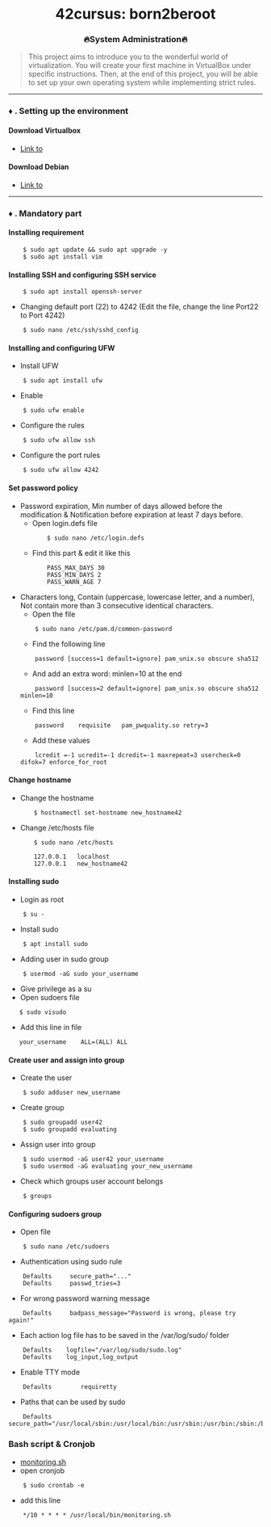 <div align="center">

# 42cursus: born2beroot
### 🔥System Administration🔥
</div>

> This project aims to introduce you to the wonderful world of virtualization.
You will create your first machine in VirtualBox under specific instructions. Then, at the end of this project, you will be able to set up
your own operating system while implementing strict rules.

---

### ♦️ . Setting up the environment

####  Download Virtualbox
- <a href="https://www.virtualbox.org/wiki/Downloads">Link to</a>

####  Download Debian
- <a href="https://www.debian.org/distrib/">Link to</a>

---

### ♦️ . Mandatory part

#### Installing requirement
```
    $ sudo apt update && sudo apt upgrade -y 
    $ sudo apt install vim
```


#### Installing SSH and configuring SSH service
```
    $ sudo apt install openssh-server
```

- Changing default port (22) to 4242 (Edit the file, change the line Port22 to Port 4242)
```
    $ sudo nano /etc/ssh/sshd_config
```

#### Installing and configuring UFW
- Install UFW
```
    $ sudo apt install ufw
```

- Enable
```
    $ sudo ufw enable
```

- Configure the rules
```
    $ sudo ufw allow ssh
```

- Configure the port rules
```
    $ sudo ufw allow 4242
```

#### Set password policy
- Password expiration, Min number of days allowed before the modification & Notification before expiration at least 7 days before.
  - Open login.defs file
    ```
        $ sudo nano /etc/login.defs
    ```
  - Find this part & edit it like this
    ```
        PASS_MAX_DAYS 30
        PASS_MIN_DAYS 2
        PASS_WARN_AGE 7
    ```
- Characters long, Contain (uppercase, lowercase letter, and a number), Not contain more than 3 consecutive identical characters.
    - Open the file
    ```
        $ sudo nano /etc/pam.d/common-password
    ```
    - Find the following line
    ```
        password [success=1 default=ignore] pam_unix.so obscure sha512
    ```
    - And add an extra word: minlen=10 at the end
    ```
        password [success=2 default=ignore] pam_unix.so obscure sha512 minlen=10
    ```
    - Find this line
    ```
        password    requisite   pam_pwquality.so retry=3
    ```
    - Add these values
    ```
        lcredit =-1 ucredit=-1 dcredit=-1 maxrepeat=3 usercheck=0 difok=7 enforce_for_root
    ```
#### Change hostname
- Change the hostname
 ```
        $ hostnamectl set-hostname new_hostname42
 ```
- Change /etc/hosts file
 ```
        $ sudo nano /etc/hosts
 ```
 ```
        127.0.0.1   localhost
        127.0.0.1   new_hostname42
 ```
#### Installing sudo
- Login as root
```
    $ su -
```
- Install sudo
```
    $ apt install sudo
```
- Adding user in sudo group
```
    $ usermod -aG sudo your_username
```
- Give privilege as a su
 - Open sudoers file
 ```
    $ sudo visudo
 ```
 - Add this line in file
 ```
    your_username    ALL=(ALL) ALL
 ```
#### Create user and assign into group
- Create the user
```
    $ sudo adduser new_username
```
- Create group
```
    $ sudo groupadd user42
    $ sudo groupadd evaluating
```
- Assign user into group
```
    $ sudo usermod -aG user42 your_username
    $ sudo usermod -aG evaluating your_new_username
```
- Check which groups user account belongs
```
    $ groups
```
#### Configuring sudoers group
- Open file
```
    $ sudo nano /etc/sudoers
```
- Authentication using sudo rule
```
    Defaults     secure_path="..."
    Defaults     passwd_tries=3
```
- For wrong password warning message
```
    Defaults     badpass_message="Password is wrong, please try again!"
```
- Each action log file has to be saved in the /var/log/sudo/ folder
```
    Defaults	logfile="/var/log/sudo/sudo.log"
    Defaults	log_input,log_output
```
- Enable TTY mode
```
    Defaults        requiretty
```
- Paths that can be used by sudo
```
    Defaults  secure_path="/usr/local/sbin:/usr/local/bin:/usr/sbin:/usr/bin:/sbin:/bin:/snap/bin"
```
###  Bash script & Cronjob
- <a href="https://github.com/mtellami/born2beroot/blob/main/monitoring.sh">monitoring.sh</a>
- open cronjob
```
    $ sudo crontab -e
```
- add this line
```
    */10 * * * * /usr/local/bin/monitoring.sh
```

